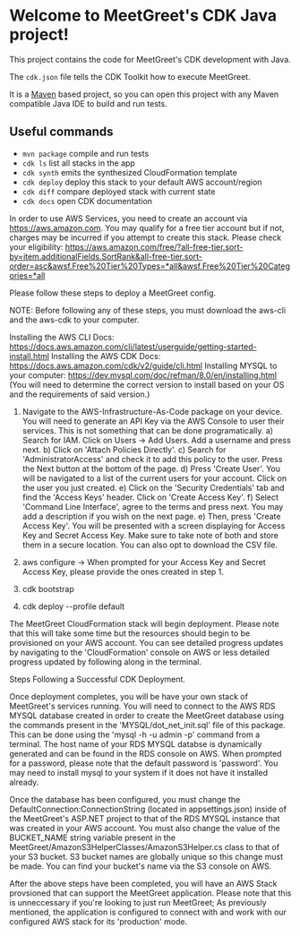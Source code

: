 # Welcome to MeetGreet's CDK Java project!

This project contains the code for MeetGreet's CDK development with Java.

The `cdk.json` file tells the CDK Toolkit how to execute MeetGreet.

It is a [Maven](https://maven.apache.org/) based project, so you can open this project with any Maven compatible Java IDE to build and run tests.

## Useful commands

 * `mvn package`     compile and run tests
 * `cdk ls`          list all stacks in the app
 * `cdk synth`       emits the synthesized CloudFormation template
 * `cdk deploy`      deploy this stack to your default AWS account/region
 * `cdk diff`        compare deployed stack with current state
 * `cdk docs`        open CDK documentation

In order to use AWS Services, you need to create an account via https://aws.amazon.com. You may qualify for a free tier account but if not, charges may be incurred if you attempt to create this stack. Please check your eligibility: https://aws.amazon.com/free/?all-free-tier.sort-by=item.additionalFields.SortRank&all-free-tier.sort-order=asc&awsf.Free%20Tier%20Types=*all&awsf.Free%20Tier%20Categories=*all

Please follow these steps to deploy a MeetGreet config.

NOTE: Before following any of these steps, you must download the aws-cli and the aws-cdk to your computer.

Installing the AWS CLI Docs: https://docs.aws.amazon.com/cli/latest/userguide/getting-started-install.html
Installing the AWS CDK Docs: https://docs.aws.amazon.com/cdk/v2/guide/cli.html
Installing MYSQL to your computer: https://dev.mysql.com/doc/refman/8.0/en/installing.html (You will need to determine the correct version to install based on your OS and the requirements of said version.)

1) Navigate to the AWS-Infrastructure-As-Code package on your device.
    You will need to generate an API Key via the AWS Console to user their services. This is not something that can be done programatically. 
    a) Search for IAM. Click on Users -> Add Users. Add a username and press next. 
    b) Click on 'Attach Policies Directly'.
    c) Search for 'AdministratorAccess' and check it to add this policy to the user. Press the Next button at the bottom of the page.
    d) Press 'Create User'. You will be navigated to a list of the current users for your account. Click on the user you just created.
    e) Click on the 'Security Credentials' tab and find the 'Access Keys' header. Click on 'Create Access Key'. 
    f) Select 'Command Line Interface', agree to the terms and press next. You may add a description if you wish on the next page. 
    e) Then, press 'Create Access Key'. You will be presented with a screen displaying for Access Key and Secret Access Key. Make sure to take note of both and store them in a secure location. You can also opt to download the CSV file.

2) aws configure -> When prompted for your Access Key and Secret Access Key, please provide the ones created in step 1.
3) cdk bootstrap
4) cdk deploy --profile default

The MeetGreet CloudFormation stack will begin deployment. Please note that this will take some time but the resources should begin to be provisioned on your AWS account. You can see detailed progress updates by navigating to the 'CloudFormation' console on AWS or less detailed progress updated by following along in the terminal. 

Steps Following a Successful CDK Deployment.

Once deployment completes, you will be have your own stack of MeetGreet's services running. You will need to connect to the AWS RDS MYSQL database created in order to create the MeetGreet database using the commands present in the 'MYSQL/dot_net_init.sql' file of this package. This can be done using the 'mysql -h <host name> -u admin -p' command from a terminal. The host name of your RDS MYSQL databse is dynamically generated and can be found in the RDS console on AWS. When prompted for a password, please note that the default password is 'password'. You may need to install mysql to your system if it does not have it installed already. 

Once the database has been configured, you must change the DefaultConnection:ConnectionString (located in appsettings.json) inside of the MeetGreet's ASP.NET project to that of the RDS MYSQL instance that was created in your AWS account. You must also change the value of the BUCKET_NAME string variable present in the MeetGreet/AmazonS3HelperClasses/AmazonS3Helper.cs class to that of your S3 bucket. S3 bucket names are globally unique so this change must be made. You can find your bucket's name via the S3 console on AWS. 

After the above steps have been completed, you will have an AWS Stack provsioned that can support the MeetGreet application. Please note that this is unneccessary if you're looking to just run MeetGreet; As previously mentioned, the application is configured to connect with and work with our configured AWS stack for its 'production' mode.